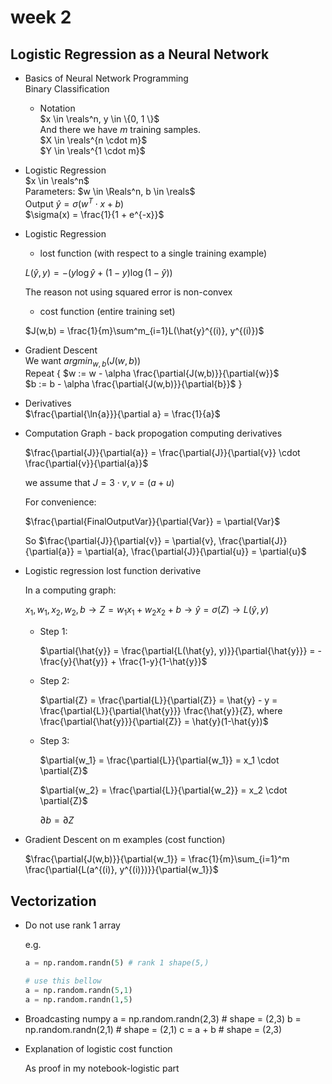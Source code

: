 # week 2

## Logistic Regression as a Neural Network
- Basics of Neural Network Programming<br>
  Binary Classification<br>
  - Notation<br>
  $x \in \reals^n, y \in \{0, 1 \}$ <br>
  And there we have $m$ training samples.<br> 
  $X \in \reals^{n \cdot m}$<br>
  $Y \in \reals^{1 \cdot m}$
- Logistic Regression<br>
  $x \in \reals^n$<br>
  Parameters: $w \in \Reals^n, b \in \reals$<br>
  Output $\hat{y} = \sigma(w^T \cdot x + b$)<br>
  $\sigma(x) = \frac{1}{1 + e^{-x}}$

- Logistic Regression
  - lost function (with respect to a single training example)<br>
  
  $L(\hat{y}, y) = -\big(y\log \hat{y} + (1-y)\log(1- \hat{y})\big)$<br>

  The reason not using squared error is non-convex
  - cost function (entire training set)<br>
  
  $J(w,b) = \frac{1}{m}\sum^m_{i=1}L(\hat{y}^{(i)}, y^{(i)})$

- Gradient Descent<br>
  We want $argmin_{w,b}\big(J(w,b)\big)$<br>
  Repeat {
      $w := w - \alpha \frac{\partial{J(w,b)}}{\partial{w}}$<br>
      $b := b - \alpha \frac{\partial{J(w,b)}}{\partial{b}}$
  }<br>

- Derivatives<br>
  $\frac{\partial{\ln{a}}}{\partial a} = \frac{1}{a}$

- Computation Graph - back propogation computing derivatives
  
  $\frac{\partial{J}}{\partial{a}} = \frac{\partial{J}}{\partial{v}} \cdot \frac{\partial{v}}{\partial{a}}$

  we assume that $J = 3 \cdot v, v = (a + u)$

  For convenience:

  $\frac{\partial{FinalOutputVar}}{\partial{Var}} = \partial{Var}$

  So $\frac{\partial{J}}{\partial{v}} = \partial{v}, \frac{\partial{J}}{\partial{a}} = \partial{a}, \frac{\partial{J}}{\partial{u}} = \partial{u}$

- Logistic regression lost function derivative
  
  In a computing graph:

  $x_1, w_1, x_2, w_2, b \rightarrow Z = w_1 x_1 + w_2 x_2 + b \rightarrow \hat{y} = \sigma(Z) \rightarrow L(\hat{y}, y)$

  - Step 1:
  
    $\partial{\hat{y}} = \frac{\partial{L(\hat{y}, y)}}{\partial{\hat{y}}} = - \frac{y}{\hat{y}} + \frac{1-y}{1-\hat{y}}$

  - Step 2:
  
    $\partial{Z} = \frac{\partial{L}}{\partial{Z}} = \hat{y} - y = \frac{\partial{L}}{\partial{\hat{y}}} \frac{\hat{y}}{Z}, where \frac{\partial{\hat{y}}}{\partial{Z}} = \hat{y}(1-\hat{y})$
  
  - Step 3:

    $\partial{w_1} = \frac{\partial{L}}{\partial{w_1}} = x_1 \cdot \partial{Z}$

    $\partial{w_2} = \frac{\partial{L}}{\partial{w_2}} = x_2 \cdot \partial{Z}$

    $\partial{b} = \partial{Z}$

- Gradient Descent on m examples (cost function)

    $\frac{\partial{J(w,b)}}{\partial{w_1}} = \frac{1}{m}\sum_{i=1}^m \frac{\partial{L(a^{(i)}, y^{(i)})}}{\partial{w_1}}$


## Vectorization
- Do not use rank 1 array
  
  e.g.
  ```python
  a = np.random.randn(5) # rank 1 shape(5,)

  # use this bellow
  a = np.random.randn(5,1)
  a = np.random.randn(1,5)
  ```

- Broadcasting numpy
  a = np.random.randn(2,3) # shape = (2,3)
  b = np.random.randn(2,1) # shape = (2,1)
  c = a + b # shape = (2,3)

- Explanation of logistic cost function
  
    As proof in my notebook-logistic part